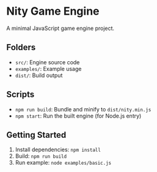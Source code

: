 # Nity Game Engine

A minimal JavaScript game engine project.

## Folders
- `src/`: Engine source code
- `examples/`: Example usage
- `dist/`: Build output

## Scripts
- `npm run build`: Bundle and minify to `dist/nity.min.js`
- `npm start`: Run the built engine (for Node.js entry)

## Getting Started
1. Install dependencies: `npm install`
2. Build: `npm run build`
3. Run example: `node examples/basic.js`
